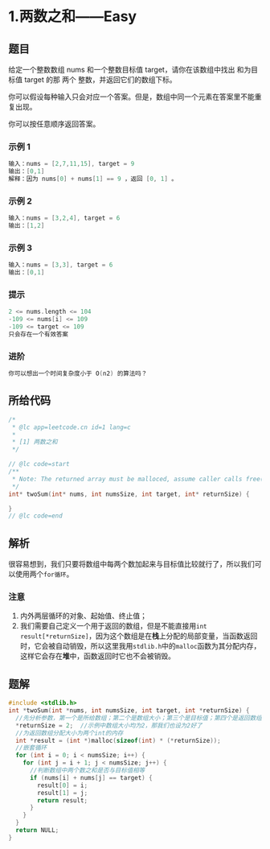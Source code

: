 # 1.两数之和——Easy

## 题目

给定一个整数数组 nums 和一个整数目标值 target，请你在该数组中找出 和为目标值 target 的那 两个 整数，并返回它们的数组下标。

你可以假设每种输入只会对应一个答案。但是，数组中同一个元素在答案里不能重复出现。

你可以按任意顺序返回答案。

### 示例 1

```c
输入：nums = [2,7,11,15], target = 9
输出：[0,1]
解释：因为 nums[0] + nums[1] == 9 ，返回 [0, 1] 。
```

### 示例 2

```c
输入：nums = [3,2,4], target = 6
输出：[1,2]
```

### 示例 3

```c
输入：nums = [3,3], target = 6
输出：[0,1]
```

### 提示

```c
2 <= nums.length <= 104
-109 <= nums[i] <= 109
-109 <= target <= 109
只会存在一个有效答案
```

### 进阶

```c
你可以想出一个时间复杂度小于 O(n2) 的算法吗？
```

## 所给代码

```c
/*
 * @lc app=leetcode.cn id=1 lang=c
 *
 * [1] 两数之和
 */

// @lc code=start
/**
 * Note: The returned array must be malloced, assume caller calls free().
 */
int* twoSum(int* nums, int numsSize, int target, int* returnSize) {

}
// @lc code=end
```

## 解析

很容易想到，我们只要将数组中每两个数加起来与目标值比较就行了，所以我们可以使用两个`for循环`。

### 注意

1. 内外两层循环的对象、起始值、终止值；
2. 我们需要自己定义一个用于返回的数组，但是不能直接用`int result[*returnSize]`，因为这个数组是在**栈**上分配的局部变量，当函数返回时，它会被自动销毁，所以这里我用`stdlib.h`中的`malloc`函数为其分配内存，这样它会存在**堆**中，函数返回时它也不会被销毁。

## 题解

```c
#include <stdlib.h>
int *twoSum(int *nums, int numsSize, int target, int *returnSize) {
  //先分析参数，第一个是所给数组；第二个是数组大小；第三个是目标值；第四个是返回数组的大小
  *returnSize = 2;  //示例中数组大小均为2，那我们也设为2好了
  //为返回数组分配大小为两个int的内存
  int *result = (int *)malloc(sizeof(int) * (*returnSize));
  //嵌套循环
  for (int i = 0; i < numsSize; i++) {
    for (int j = i + 1; j < numsSize; j++) {
      //判断数组中两个数之和是否与目标值相等
      if (nums[i] + nums[j] == target) {
        result[0] = i;
        result[1] = j;
        return result;
      }
    }
  }
  return NULL;
}
```
